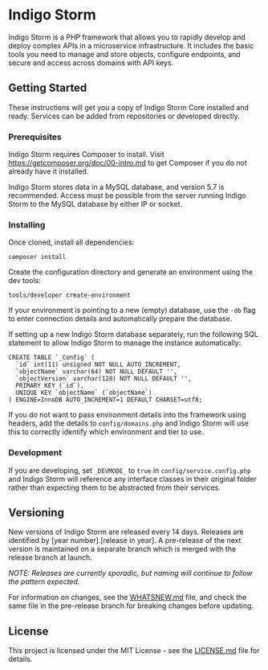 # Indigo Storm

Indigo Storm is a PHP framework that allows you to rapidly develop and deploy complex APIs in a microservice 
infrastructure. It includes the basic tools you need to manage and store objects, configure endpoints, and secure and
access across domains with API keys.

## Getting Started

These instructions will get you a copy of Indigo Storm Core installed and ready. Services can be added from repositories 
or developed directly.

### Prerequisites

Indigo Storm requires Composer to install. Visit https://getcomposer.org/doc/00-intro.md to get Composer if you do not
already have it installed.

Indigo Storm stores data in a MySQL database, and version 5.7 is recommended. Access must be possible from the server 
running Indigo Storm to the MySQL database by either IP or socket.

### Installing

Once cloned, install all dependencies:

```
composer install
```

Create the configuration directory and generate an environment using the dev tools:

```
tools/developer create-environment
```

If your environment is pointing to a new (empty) database, use the `-db` flag to enter connection details and 
automatically prepare the database.

If setting up a new Indigo Storm database separately, run the following SQL statement to allow Indigo Storm to manage 
the instance automatically:

```
CREATE TABLE `_Config` (
  `id` int(11) unsigned NOT NULL AUTO_INCREMENT,
  `objectName` varchar(64) NOT NULL DEFAULT '',
  `objectVersion` varchar(128) NOT NULL DEFAULT '',
  PRIMARY KEY (`id`),
  UNIQUE KEY `objectName` (`objectName`)
) ENGINE=InnoDB AUTO_INCREMENT=1 DEFAULT CHARSET=utf8;
```

If you do not want to pass environment details into the framework using headers, add the details to `config/domains.php` 
and Indigo Storm will use this to correctly identify which environment and tier to use.

### Development

If you are developing, set `_DEVMODE_` to `true` in `config/service.config.php` and Indigo Storm will reference any 
interface classes in their original folder rather than expecting them to be abstracted from their services.

## Versioning

New versions of Indigo Storm are released every 14 days. Releases are identified by [year number].[release in year]. A 
pre-release of the next version is maintained on a separate branch which is merged with the release branch at launch.

*NOTE: Releases are currently sporadic, but naming will continue to follow the pattern expected.*

For information on changes, see the [WHATSNEW.md](WHATSNEW.md) file, and check the same file in the pre-release branch 
for breaking changes before updating.

## License

This project is licensed under the MIT License - see the [LICENSE.md](LICENSE.md) file for details.

